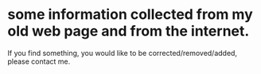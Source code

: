 # some information collected from my old web page and from the internet.

If you find something, you would like to be corrected/removed/added, please contact me.
